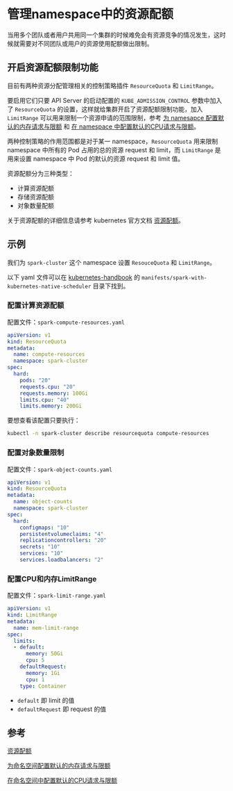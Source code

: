 # 管理namespace中的资源配额

当用多个团队或者用户共用同一个集群的时候难免会有资源竞争的情况发生，这时候就需要对不同团队或用户的资源使用配额做出限制。

## 开启资源配额限制功能

目前有两种资源分配管理相关的控制策略插件 `ResourceQuota` 和 `LimitRange`。

要启用它们只要 API Server 的启动配置的 `KUBE_ADMISSION_CONTROL` 参数中加入了 `ResourceQuota` 的设置，这样就给集群开启了资源配额限制功能，加入 `LimitRange` 可以用来限制一个资源申请的范围限制，参考 [为 namesapce 配置默认的内存请求与限额](https://k8smeetup.github.io/docs/tasks/administer-cluster/memory-default-namespace/) 和 [在 namespace 中配置默认的CPU请求与限额](https://k8smeetup.github.io/docs/tasks/administer-cluster/cpu-default-namespace/)。

两种控制策略的作用范围都是对于某一 namespace，`ResourceQuota` 用来限制 namespace 中所有的 Pod 占用的总的资源 request 和 limit，而 `LimitRange` 是用来设置 namespace 中 Pod 的默认的资源 request 和 limit 值。

资源配额分为三种类型：

- 计算资源配额
- 存储资源配额
- 对象数量配额

关于资源配额的详细信息请参考 kubernetes 官方文档 [资源配额](https://k8smeetup.github.io/docs/concepts/policy/resource-quotas/)。

## 示例

我们为 `spark-cluster` 这个 namespace 设置 `ResouceQuota` 和 `LimitRange`。

以下 yaml 文件可以在 [kubernetes-handbook](https://github.com/rootsongjc/kubernetes-handbook) 的 `manifests/spark-with-kubernetes-native-scheduler` 目录下找到。

### 配置计算资源配额

配置文件：`spark-compute-resources.yaml`

```yaml
apiVersion: v1
kind: ResourceQuota
metadata:
  name: compute-resources
  namespace: spark-cluster
spec:
  hard:
    pods: "20"
    requests.cpu: "20"
    requests.memory: 100Gi
    limits.cpu: "40"
    limits.memory: 200Gi
```

要想查看该配置只要执行：

```bash
kubectl -n spark-cluster describe resourcequota compute-resources
```

### 配置对象数量限制

配置文件：`spark-object-counts.yaml`

```Yaml
apiVersion: v1
kind: ResourceQuota
metadata:
  name: object-counts
  namespace: spark-cluster
spec:
  hard:
    configmaps: "10"
    persistentvolumeclaims: "4"
    replicationcontrollers: "20"
    secrets: "10"
    services: "10"
    services.loadbalancers: "2"
```

### 配置CPU和内存LimitRange

配置文件：`spark-limit-range.yaml`

```yaml
apiVersion: v1
kind: LimitRange
metadata:
  name: mem-limit-range
spec:
  limits:
  - default:
      memory: 50Gi
      cpu: 5
    defaultRequest:
      memory: 1Gi
      cpu: 1
    type: Container
```

- `default` 即 limit 的值
- `defaultRequest` 即 request 的值

## 参考

[资源配额](https://k8smeetup.github.io/docs/concepts/policy/resource-quotas/)

[为命名空间配置默认的内存请求与限额](https://k8smeetup.github.io/docs/tasks/administer-cluster/memory-default-namespace/)

[在命名空间中配置默认的CPU请求与限额](https://k8smeetup.github.io/docs/tasks/administer-cluster/cpu-default-namespace/)